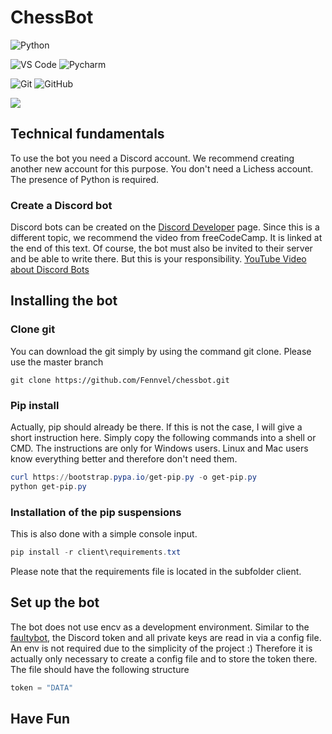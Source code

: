 # ChessBot
![Python](https://img.shields.io/badge/-Python-3776AB?logo=python&logoColor=ffffff) 

![VS Code](https://img.shields.io/badge/VSCode-%23007ACC?logo=Visual-studio-code) ![Pycharm](https://img.shields.io/badge/PyCharm-green?logo=PyCharm) 

![Git](https://img.shields.io/badge/-Git-%23F05032?logo=git&logoColor=%23ffffff) ![GitHub](https://img.shields.io/badge/GitHub-0d8a00?logo=github&logoColor=ffffff) 

<a href="https://github.com/Fennvel/ChessBot">
  <img align="center" src="https://github-readme-stats.vercel.app/api/pin/?username=Fennvel&repo=ChessBot&theme=algolia" />
</a>


## Technical fundamentals
To use the bot you need a Discord account.
We recommend creating another new account for this purpose. You don't need a Lichess account.  The presence of Python is required.
 
### Create a Discord bot
Discord bots can be created on the [Discord Developer](https://discord.com/developers/) page. Since this is a different topic, we recommend the video from freeCodeCamp. It is linked at the end of this text. Of course, the bot must also be invited to their server and be able to write there. But this is your responsibility.  [YouTube Video about Discord Bots](https://youtu.be/SPTfmiYiuok?t=3)


## Installing the bot

### Clone git
You can download the git simply by using the command git clone. Please use the master branch

```GIT
git clone https://github.com/Fennvel/chessbot.git
```

### Pip install 
Actually, pip should already be there. If this is not the case, I will give a short instruction here. Simply copy the following commands into a shell or CMD. The instructions are only for Windows users. Linux and Mac users know everything better and therefore don't need them. 

```PowerShell
curl https://bootstrap.pypa.io/get-pip.py -o get-pip.py
python get-pip.py
```

### Installation of the pip suspensions
This is also done with a simple console input. 
```PowerShell
pip install -r client\requirements.txt 
```

Please note that the requirements file is located in the subfolder client.

## Set up the bot 
The bot does not use encv as a development environment. Similar to the [faultybot](https://github.com/jplight/faultybot), the Discord token and all private keys are read in via a config file. An env is not required due to the simplicity of the project :)
Therefore it is actually only necessary to create a config file and to store the token there. The file should have the following structure

```python
token = "DATA"
```


## Have Fun
